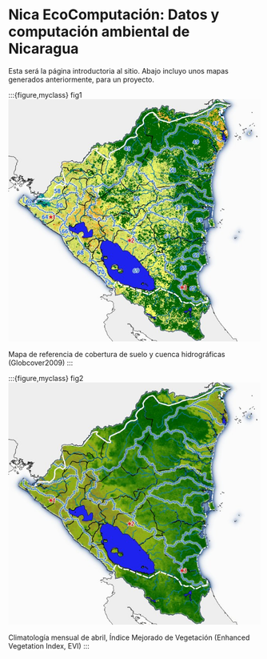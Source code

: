 # Nica EcoComputación: Datos y computación ambiental de Nicaragua

Esta será la página introductoria al sitio. Abajo incluyo unos mapas generados 
anteriormente, para un proyecto.

:::{figure,myclass} fig1
<img src="imagenes/ReferenceMap_LandCover_GlobCover2009.jpeg" alt="vegetacion" class="bg-primary mb-1">

Mapa de referencia de cobertura de suelo y cuenca hidrográficas (Globcover2009)
:::

:::{figure,myclass} fig2
<img src="imagenes/EVIMap_MonthlyClimatology_April.jpeg" alt="vegetacion" class="bg-primary mb-1">

Climatología mensual de abril, Índice Mejorado de Vegetación (Enhanced Vegetation Index, EVI)
:::

